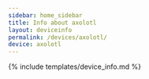 ```yaml
---
sidebar: home_sidebar
title: Info about axolotl
layout: deviceinfo
permalink: /devices/axolotl/
device: axolotl
---
```

{% include templates/device_info.md %}
